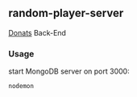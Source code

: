 random-player-server
---

[Donats](https://github.com/specialgee/donats) Back-End

### Usage

start MongoDB server on port 3000:

```bash
nodemon
```